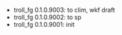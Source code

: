 -   troll_fg 0.1.0.9003: to clim, wkf draft
-   troll_fg 0.1.0.9002: to sp
-   troll_fg 0.1.0.9001: init
